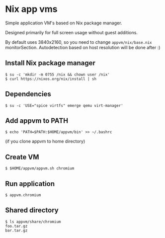 # Nix app vms

Simple application VM's based on Nix package manager.

Designed primarily for full screen usage without guest additions.

By default uses 3840x2160, so you need to change `appvm/nix/base.nix` monitorSection. Autodetection based on host resolution will be done after :)

## Install Nix package manager

    $ su -c 'mkdir -m 0755 /nix && chown user /nix'
    $ curl https://nixos.org/nix/install | sh

## Dependencies

    $ su -c 'USE="spice virtfs" emerge qemu virt-manager'

## Add appvm to PATH

    $ echo 'PATH=$PATH:$HOME/appvm/bin' >> ~/.bashrc

(if you clone appvm to home directory)

## Create VM

    $ $HOME/appvm/appvm.sh chromium

## Run application

    $ appvm.chromium

## Shared directory

    $ ls appvm/share/chromium
    foo.tar.gz
    bar.tar.gz

